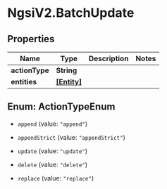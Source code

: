 # NgsiV2.BatchUpdate

## Properties

| Name           | Type                      | Description | Notes |
| -------------- | ------------------------- | ----------- | ----- |
| **actionType** | **String**                |             |
| **entities**   | [**[Entity]**](Entity.md) |             |

## Enum: ActionTypeEnum

-   `append` (value: `"append"`)

-   `appendStrict` (value: `"appendStrict"`)

-   `update` (value: `"update"`)

-   `delete` (value: `"delete"`)

-   `replace` (value: `"replace"`)
